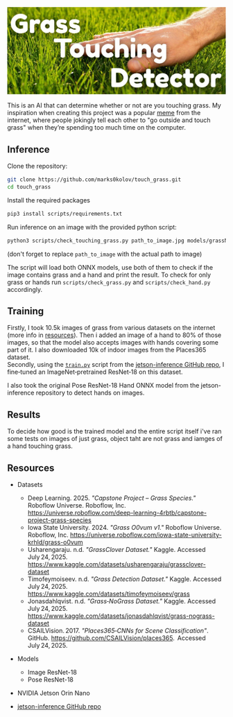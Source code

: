 <img src="./readme_images/touching_grass.jpg" alt="a close-up of a hand touching grass">

This is an AI that can determine whether or not are you touching grass. My inspiration when creating this project was a popular [meme](https://knowyourmeme.com/memes/touch-grass) from the internet, where people jokingly tell each other to "go outside and touch grass" when they’re spending too much time on the computer.

## Inference

Clone the repository:

```bash
git clone https://github.com/marks0kolov/touch_grass.git
cd touch_grass
```
Install the required packages

```bash
pip3 install scripts/requirements.txt
```

Run inference on an image with the provided python script:

```bash
python3 scripts/check_touching_grass.py path_to_image.jpg models/grassNet/model.onnx models/poseNet/model.onnx
```

(don't forget to replace `path_to_image` with the actual path to image)

The script will load both ONNX models, use both of them to check if the image contains grass and a hand and print the result. To check for only grass or hands run `scripts/check_grass.py` and `scripts/check_hand.py` accordingly.

## Training

Firstly, I took 10.5k images of grass from various datasets on the internet (more info in [resources](#resources)). Then i added an image of a hand to 80% of those images, so that the model also accepts images with hands covering some part of it. I also downloaded 10k of indoor images from the Places365 dataset.<br>
Secondly, using the [`train.py`](https://github.com/dusty-nv/pytorch-classification/blob/3e9cf8c4003311009539a6c101d156c919fe2250/train.py) script from the [jetson-inference GitHub repo](https://github.com/dusty-nv/jetson-inference), I fine‑tuned an ImageNet‑pretrained ResNet‑18 on this dataset.<br>

I also took the original Pose ResNet-18 Hand ONNX model from the jetson-inference repository to detect hands on images.

## Results

To decide how good is the trained model and the entire script itself i've ran some tests on images of just grass, object taht are not grass and iamges of a hand touching grass.

## Resources

- Datasets
    - Deep Learning. 2025. *"Capstone Project – Grass Species."* Roboflow Universe. Roboflow, Inc.  https://universe.roboflow.com/deep-learning-4rbtb/capstone-project-grass-species
    - Iowa State University. 2024. *"Grass O0vum v1."* Roboflow Universe. Roboflow, Inc. https://universe.roboflow.com/iowa-state-university-krhld/grass-o0vum
    - Usharengaraju. n.d. *"GrassClover Dataset."* Kaggle. Accessed July 24, 2025. https://www.kaggle.com/datasets/usharengaraju/grassclover-dataset
    - Timofeymoiseev. n.d. *"Grass Detection Dataset."* Kaggle. Accessed July 24, 2025. https://www.kaggle.com/datasets/timofeymoiseev/grass
    - Jonasdahlqvist. n.d. *"Grass‑NoGrass Dataset."* Kaggle. Accessed July 24, 2025. https://www.kaggle.com/datasets/jonasdahlqvist/grass-nograss-dataset
    - CSAILVision. 2017. *"Places365‑CNNs for Scene Classification"*. GitHub. https://github.com/CSAILVision/places365.  Accessed July 24, 2025.

- Models
    - Image ResNet-18
    - Pose ResNet-18

- NVIDIA Jetson Orin Nano

- [jetson-inference GitHub repo](https://github.com/dusty-nv/jetson-inference)
